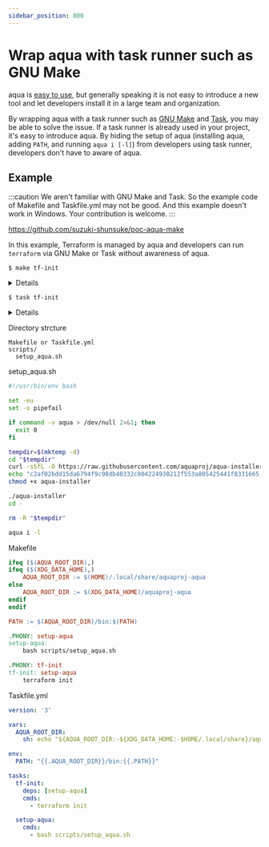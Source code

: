 ```yaml
---
sidebar_position: 800
---
```


# Wrap aqua with task runner such as GNU Make

aqua is [easy to use](/docs/#easy-to-use), but generally speaking it is not easy to introduce a new tool and let developers install it in a large team and organization.

By wrapping aqua with a task runner such as [GNU Make](https://www.gnu.org/software/make/) and [Task](https://taskfile.dev/), you may be able to solve the issue.
If a task runner is already used in your project, it's easy to introduce aqua.
By hiding the setup of aqua (installing aqua, adding `PATH`, and running `aqua i [-l]`) from developers using task runner,
developers don't have to aware of aqua.

## Example

:::caution
We aren't familiar with GNU Make and Task. So the example code of Makefile and Taskfile.yml may not be good.
And this example doesn't work in Windows.
Your contribution is welcome.
:::

https://github.com/suzuki-shunsuke/poc-aqua-make

In this example, Terraform is managed by aqua and developers can run `terraform` via GNU Make or Task without awareness of aqua.

```console
$ make tf-init
```

<details>

```console
$ make tf-init
bash scripts/setup_aqua.sh
aqua-installer: OK
===> Installing aqua v2.2.3 for bootstraping...
===> Downloading https://github.com/aquaproj/aqua/releases/download/v2.2.3/aqua_linux_arm64.tar.gz ...
  % Total    % Received % Xferd  Average Speed   Time    Time     Time  Current
                                 Dload  Upload   Total   Spent    Left  Speed
  0     0    0     0    0     0      0      0 --:--:-- --:--:-- --:--:--     0
100 5817k  100 5817k    0     0  5765k      0  0:00:01  0:00:01 --:--:-- 26.6M
===> Verifying checksum of aqua v2.2.3 ...
aqua_linux_arm64.tar.gz: OK
===> /tmp/tmp.hlehkM/aqua update-aqua
INFO[0000] download and unarchive the package            aqua_version=2.2.3 env=linux/arm64 new_version=v2.6.0 package_name=aquaproj/aqua package_version=v2.6.0 program=aqua registry=
INFO[0001] verify a package with slsa-verifier           aqua_version=2.2.3 env=linux/arm64 new_version=v2.6.0 package_name=aquaproj/aqua package_version=v2.6.0 program=aqua registry=
INFO[0001] download and unarchive the package            aqua_version=2.2.3 env=linux/arm64 new_version=v2.6.0 package_name=slsa-framework/slsa-verifier package_version=v2.1.0 program=aqua registry=
Verified signature against tlog entry index 20223381 at URL: https://rekor.sigstore.dev/api/v1/log/entries/24296fb24b8ad77a607c980c833eb73f84b6461d7932b893a0cc206bd8289cf74c92137efedf66c6
Verified build using builder https://github.com/slsa-framework/slsa-github-generator/.github/workflows/generator_generic_slsa3.yml@refs/tags/v1.5.0 at commit 903d205f6876aba423f753613ff01bbf97216c00
Verifying artifact /tmp/467478560: PASSED

PASSED: Verified SLSA provenance
INFO[0010] create a symbolic link                        aqua_version=2.2.3 command=aqua env=linux/arm64 new_version=v2.6.0 package_name=aquaproj/aqua package_version=v2.6.0 program=aqua
aqua version 2.6.0 (903d205f6876aba423f753613ff01bbf97216c00)
/workspace
INFO[0000] download and unarchive the package            aqua_version=2.6.0 env=linux/arm64 package_name=aqua-proxy package_version=v1.2.0 program=aqua registry=
INFO[0000] create a symbolic link                        aqua_version=2.6.0 command=aqua-proxy env=linux/arm64 package_name=aqua-proxy package_version=v1.2.0 program=aqua registry=
INFO[0001] create a symbolic link                        aqua_version=2.6.0 command=task env=linux/arm64 program=aqua
INFO[0001] create a symbolic link                        aqua_version=2.6.0 command=terraform env=linux/arm64 program=aqua
terraform init
INFO[0000] download and unarchive the package            aqua_version=2.6.0 env=linux/arm64 exe_name=terraform package=hashicorp/terraform package_name=hashicorp/terraform package_version=v1.4.6 program=aqua registry=standard

Initializing the backend...

Initializing provider plugins...
- Finding latest version of hashicorp/null...
- Installing hashicorp/null v3.2.1...
- Installed hashicorp/null v3.2.1 (signed by HashiCorp)

Terraform has created a lock file .terraform.lock.hcl to record the provider
selections it made above. Include this file in your version control repository
so that Terraform can guarantee to make the same selections by default when
you run "terraform init" in the future.

Terraform has been successfully initialized!

You may now begin working with Terraform. Try running "terraform plan" to see
any changes that are required for your infrastructure. All Terraform commands
should now work.

If you ever set or change modules or backend configuration for Terraform,
rerun this command to reinitialize your working directory. If you forget, other
commands will detect it and remind you to do so if necessary.
```

</details>

```console
$ task tf-init
```

<details>

```console
$ task tf-init
task: [setup-aqua] bash scripts/setup_aqua.sh
task: [tf-init] terraform init

Initializing the backend...

Initializing provider plugins...
- Reusing previous version of hashicorp/null from the dependency lock file
- Installing hashicorp/null v3.2.1...
- Installed hashicorp/null v3.2.1 (signed by HashiCorp)

Terraform has made some changes to the provider dependency selections recorded
in the .terraform.lock.hcl file. Review those changes and commit them to your
version control system if they represent changes you intended to make.

Terraform has been successfully initialized!

You may now begin working with Terraform. Try running "terraform plan" to see
any changes that are required for your infrastructure. All Terraform commands
should now work.

If you ever set or change modules or backend configuration for Terraform,
rerun this command to reinitialize your working directory. If you forget, other
commands will detect it and remind you to do so if necessary.
```

</details>

Directory strcture

```
Makefile or Taskfile.yml
scripts/
  setup_aqua.sh
```

setup_aqua.sh

```bash
#!/usr/bin/env bash

set -eu
set -o pipefail

if command -v aqua > /dev/null 2>&1; then
  exit 0
fi

tempdir=$(mktemp -d)
cd "$tempdir"
curl -sSfL -O https://raw.githubusercontent.com/aquaproj/aqua-installer/v2.1.1/aqua-installer
echo "c2af02bdd15da6794f9c98db40332c804224930212f553a805425441f8331665  aqua-installer" | sha256sum -c
chmod +x aqua-installer

./aqua-installer
cd -

rm -R "$tempdir"

aqua i -l
```

Makefile

```makefile
ifeq ($(AQUA_ROOT_DIR),)
ifeq ($(XDG_DATA_HOME),)
	AQUA_ROOT_DIR := $(HOME)/.local/share/aquaproj-aqua
else
	AQUA_ROOT_DIR := $(XDG_DATA_HOME)/aquaproj-aqua
endif
endif

PATH := $(AQUA_ROOT_DIR)/bin:$(PATH)

.PHONY: setup-aqua
setup-aqua:
	bash scripts/setup_aqua.sh

.PHONY: tf-init
tf-init: setup-aqua
	terraform init
```

Taskfile.yml

```yaml
version: '3'

vars:
  AQUA_ROOT_DIR:
    sh: echo "${AQUA_ROOT_DIR:-${XDG_DATA_HOME:-$HOME/.local/share}/aquaproj-aqua}"

env:
  PATH: "{{.AQUA_ROOT_DIR}}/bin:{{.PATH}}"

tasks:
  tf-init:
    deps: [setup-aqua]
    cmds:
      - terraform init

  setup-aqua:
    cmds:
      - bash scripts/setup_aqua.sh
```
